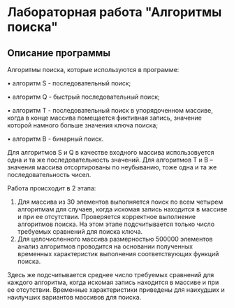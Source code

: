 # Лабораторная работа "Алгоритмы поиска"
## Описание программы
Алгоритмы поиска, которые используются в программе:

•	алгоритм S - последовательный поиск;

•	алгоритм Q - быстрый последовательный поиск;

•	алгоритм Т - последовательный поиск в упорядоченном массиве, когда в конце массива помещается фиктивная запись, значение которой намного больше значения ключа поиска;

•	алгоритм В - бинарный поиск.

Для алгоритмов S и Q в качестве входного массива использовуется одна и та же последовательность значений.
Для алгоритмов Т и В – значения массива отсортированы по неубыванию, тоже одна и та же последовательность чисел.

Работа происходит в 2 этапа:
1.	Для массива из 30 элементов выполняется поиск по всем четырем алгоритмам для случаев, когда искомая запись находится в массиве и при ее отсутствии. Проверяется корректное выполнение алгоритмов поиска. 
На этом этапе подсчитывается только число требуемых сравнений для поиска ключа. 
2.	Для целочисленного массива размерностью 500000 элементов анализ алгоритмов проводится на основании полученных временных характеристик выполнения соответствующих функций поиска.

Здесь же подсчитывается среднее число требуемых сравнений для каждого алгоритма, когда искомая запись находится в массиве и при ее отсутствии. Временные характеристики приведены для
наихудших и наилучших вариантов массивов для поиска.
